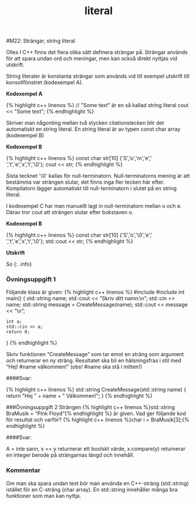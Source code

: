 ﻿---
domain: D07
module: M22
title: literal
layout: module
---
#M22: Strängar, string literal

Olles I C++ finns det flera olika sätt definera strängar på.
Strängar används för att spara undan ord och meningar, men kan också direkt nyttjas vid utskrift.

String literaler är konstanta strängar som används vid till exempel utskrift till konsollfönstret (kodexempel A).

__Kodexempel A__

{% highlight c++ linenos %}
// "Some text" är en så kallad string literal
cout << "Some text";
{% endhighlight %}

Skriver man någonting mellan två stycken citationstecken blir det automatiskt en string literal.
En string literal är av typen const char array (kodexempel B)

__Kodexempel B__

{% highlight c++ linenos %}
const char str[10] {'S','o','m','e',' ','t','e','x','t','\0'};
cout << str;
{% endhighlight %}

Sista tecknet '\0' kallas för null-terminatorn.
Null-terminatorns mening är att bestämma var strängen slutar, det finns inga fler tecken här efter. 
Kompilatorn lägger automatiskt till null-terminatorn i slutet på en string literal.

I kodexempel C har man manuellt lagt in null-terminatorn mellan o och e.
Därav tror cout att strängen slutar efter bokstaven o.

__Kodexempel B__

{% highlight c++ linenos %}
const char str[10] {'S','o','\0','e',' ','t','e','x','t','\0'};
std::cout << str;
{% endhighlight %}

__Utskrift__

So
{: .info}


### Övningsuppgift 1
Följande klass är given:
{% highlight c++ linenos %}
#include 
#include 
int main()
{
    std::string name;
    std::cout << “Skriv ditt namn:\n”;
    std::cin >> name;
    std::string message = CreateMessage(name);
    std::cout << message << “\n”;

    int a;
    std::cin >> a;
    return 0;
}
{% endhighlight %}

Skriv funktionen “CreateMessage” som tar emot en sträng som argument och returnerar en ny sträng. Resultatet ska bli en hälsningsfras i stil med “Hej! #name välkommen!” (obs! #name ska stå i mitten!)

####Svar:

{% highlight c++ linenos %}
std::string CreateMessage(std::string name) {
    return "Hej " + name + " Välkommen!";
}
{% endhighlight %}

###Övningsuppgift 2
Strängen 
{% highlight c++ linenos %}std::string BraMusik = “Pink Floyd”{% endhighlight %} 
är given. Vad ger följande kod för resultat och varför?
{% highlight c++ linenos %}char i = BraMusik[3];{% endhighlight %}

####Svar:

A = inte sann, x == y returnerar ett boolskt värde, x.compare(y) returnerar en integer berode på strängarnas längd och innehåll.

### Kommentar

Om man ska spara undan text bör man använda en C++-sträng (std::string) istället för en C-sträng (char array).
En std::string innehåller många bra funktioner som man kan nyttja.
